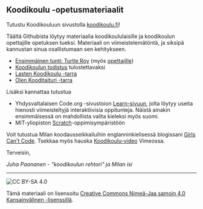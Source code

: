 ## Koodikoulu -opetusmateriaalit

Tutustu Koodikouluun sivustolla [koodikoulu.fi](http://koodikoulu.fi)!

Täältä Githubista löytyy materiaalia koodikoululaisille ja koodikoulun opettajille opetuksen tueksi. Materiaali on viimeistelemätöntä, ja siksipä kannustan sinua osallistumaan sen kehitykseen.

- [Ensimmäinen tunti: Turtle Roy](https://github.com/koodikoulu/koodikoulu/blob/master/1_turtle_roy.md) (myös [opettajille](https://github.com/koodikoulu/koodikoulu/blob/master/1_turtle_roy_ope.md))
- [Koodikoulun todistus](https://github.com/koodikoulu/koodikoulu/raw/master/diplomi.pdf) tulostettavaksi
- [Lasten Koodikoulu -tarra](https://github.com/koodikoulu/koodikoulu/raw/master/tarra2.pdf)
- [Olen Kooditaituri -tarra](https://github.com/koodikoulu/koodikoulu/raw/master/tarra1.pdf)

Lisäksi kannattaa tutustua 

- Yhdysvaltalaisen Code.org -sivustoion [Learn-sivuun](http://code.org/learn), jolta löytyy useita hienosti viimeisteltyjä interaktiivisia oppitunteja. Näistä ainakin ensimmäisessä on mahdollista valita kieleksi myös suomi.
- MIT-yliopiston [Scratch](http://scratch.mit.edu/)-oppimisympäristöön



Voit tutustua Milan koodausseikkailuihin englanninkielisessä blogissani [Girls Can't Code](http://girlscantcode.blogspot.fi/). Tsekkaa myös hauska [Koodikoulu-video](http://vimeo.com/86706312) Vimeossa.

Terveisin,

*Juha Paananen - "koodikoulun rehtori" ja Milan isi*

- - -

![CC BY-SA 4.0](http://i.creativecommons.org/l/by-sa/4.0/88x31.png)

Tämä materiaali on lisensoitu [Creative Commons Nimeä-Jaa samoin 4.0 Kansainvälinen -lisenssillä](http://creativecommons.org/licenses/by-sa/4.0/deed.fi).
